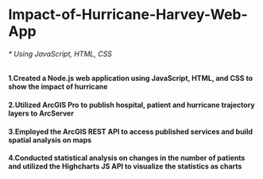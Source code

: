 # Impact-of-Hurricane-Harvey-Web-App

###### * Using JavaScript, HTML, CSS
#### 1.Created a Node.js web application using JavaScript, HTML, and CSS to show the impact of hurricane
#### 2.Utilized ArcGIS Pro to publish hospital, patient and hurricane trajectory layers to ArcServer
#### 3.Employed the ArcGIS REST API to access published services and build spatial analysis on maps
#### 4.Conducted statistical analysis on changes in the number of patients and utilized the Highcharts JS API to visualize the statistics as charts
